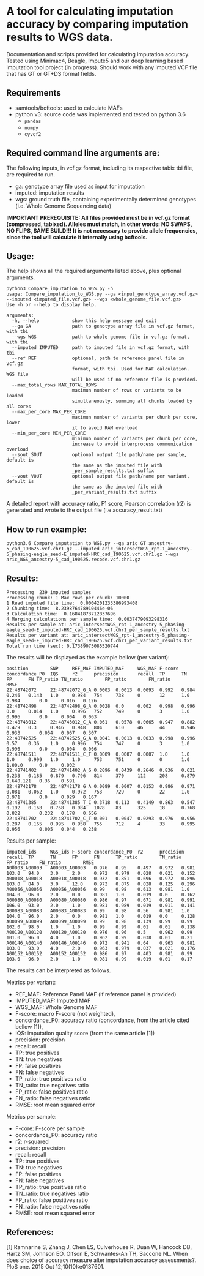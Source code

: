 # A tool for calculating imputation accuracy by comparing imputation results to WGS data.

Documentation and scripts provided for calculating imputation accuracy. Tested using Minimac4, Beagle, Impute5 and our deep learning based imputation tool project (in progress). Should work with any imputed VCF file that has GT or GT+DS format fields.

## Requirements

- samtools/bcftools: used to calculate MAFs
- python v3: source code was implemented and tested on python 3.6
  - `pandas`
  - `numpy`
  - `cyvcf2`

## Required command line arguments are:

The following inputs, in vcf.gz format, including its respective tabix tbi file, are required to run.

- ga: genotype array file used as input for imputation
- imputed: imputation results
- wgs: ground truth file, containing experimentally determined genotypes (i.e. Whole Genome Sequencing data)

**IMPORTANT PREREQUISITE: All files provided must be in vcf.gz format (compressed, tabixed). Alleles must match, in other words: NO SWAPS, NO FLIPS, SAME BUILD!!! It is not necessary to provide allele frequencies, since the tool will calculate it internally using bcftools.**

## Usage:

The help shows all the required arguments listed above, plus optional arguments.

```
python3 Compare_imputation_to_WGS.py -h
usage: Compare_imputation_to_WGS.py --ga <input_genotype_array.vcf.gz> --imputed <imputed_file.vcf.gz> --wgs <whole_genome_file.vcf.gz>
Use -h or --help to display help.

arguments:
  -h, --help            show this help message and exit
  --ga GA               path to genotype array file in vcf.gz format, with tbi
  --wgs WGS             path to whole genome file in vcf.gz format, with tbi
  --imputed IMPUTED     path to imputed file in vcf.gz format, with tbi
  --ref REF             optional, path to reference panel file in vcf.gz
                        format, with tbi. Used for MAF calculation. WGS file
                        will be used if no reference file is provided.
  --max_total_rows MAX_TOTAL_ROWS
                        maximun number of rows or variants to be loaded
                        simultaneously, summing all chunks loaded by all cores
  --max_per_core MAX_PER_CORE
                        maximun number of variants per chunk per core, lower
                        it to avoid RAM overload
  --min_per_core MIN_PER_CORE
                        minimun number of variants per chunk per core,
                        increase to avoid interprocess communication overload
  --sout SOUT           optional output file path/name per sample, default is
                        the same as the imputed file with
                        _per_sample_results.txt suffix
  --vout VOUT           optional output file path/name per variant, default is
                        the same as the imputed file with
                        _per_variant_results.txt suffix
```

A detailed report with accuracy ratio, F1 score, Pearson correlation (r2) is generated and wrote to the output file (i.e accuracy_result.txt)

## How to run example:
```
python3.6 Compare_imputation_to_WGS.py --ga aric_GT_ancestry-5_cad_190625.vcf.chr1.gz --imputed aric_intersectWGS_rpt-1_ancestry-5_phasing-eagle_seed-E_imputed-HRC_cad_190625.vcf.chr1.gz --wgs aric_WGS_ancestry-5_cad_190625.recode.vcf.chr1.gz
```

## Results:

```
Processing  239 imputed samples
Processing chunk: 1 Max rows per chunk: 10000
1 Read imputed file time:  0.0004201233386993408
2 Chunking time:  8.239876478910446e-06
3 Calculation time:  0.16841873712837696
4 Merging calculations per sample time:  0.0037479093298316
Results per sample at: aric_intersectWGS_rpt-1_ancestry-5_phasing-eagle_seed-E_imputed-HRC_cad_190625.vcf.chr1_per_sample_results.txt
Results per variant at: aric_intersectWGS_rpt-1_ancestry-5_phasing-eagle_seed-E_imputed-HRC_cad_190625.vcf.chr1_per_variant_results.txt
Total run time (sec): 0.17389075085520744

```

The results will be displayed as the example bellow (per variant):
```
position        SNP     REF_MAF IMPUTED_MAF     WGS_MAF F-score concordance_P0  IQS     r2      precision       recall  TP      TN      FP      FN TP_ratio TN_ratio        FP_ratio        FN_ratio        RMSE
22:48742072     22:48742072_G_A 0.0003  0.0013  0.0093  0.992   0.984   0.246   0.143   1.0     0.984   754     738     0       12      1.0     0.984       0.0     0.016   0.126
22:48742498     22:48742498_G_A 0.0028  0.0     0.002   0.998   0.996   0.0     0.014   1.0     0.996   752     749     0       3       1.0     0.996       0.0     0.004   0.063
22:48743012     22:48743012_C_A 0.061   0.0578  0.0665  0.947   0.882   0.479   0.3     0.946   0.948   804     610     46      44      0.946   0.933       0.054   0.067   0.307
22:48742525     22:48742525_G_A 0.0041  0.0013  0.0033  0.998   0.996   0.57    0.36    1.0     0.996   754     747     0       3       1.0     0.996       0.0     0.004   0.066
22:48741511     22:48741511_C_T 0.0009  0.0007  0.0007  1.0     1.0     1.0     0.999   1.0     1.0     753     751     0       0       1.0     1.00.0      0.0     0.002
22:48741402     22:48741402_A_G 0.2096  0.0439  0.2646  0.836   0.621   0.233   0.185   0.879   0.796   814     370     112     208     0.879   0.640.121   0.36    0.591
22:48742178     22:48742178_G_A 0.0089  0.0007  0.0153  0.986   0.971   0.081   0.062   1.0     0.972   753     729     0       22      1.0     0.971       0.0     0.029   0.167
22:48741385     22:48741385_T_C 0.3718  0.113   0.4149  0.863   0.547   0.192   0.168   0.768   0.984   1078    83      325     18      0.768   0.822       0.232   0.178   0.656
22:48741702     22:48741702_C_T 0.001   0.0047  0.0293  0.976   0.956   0.287   0.165   0.995   0.958   755     712     4       33      0.995   0.956       0.005   0.044   0.238
```

Results per sample:
```
imputed_ids     WGS_ids F-score concordance_P0  r2      precision       recall  TP      TN      FP      FN      TP_ratio        TN_ratio        FP_ratio    FN_ratio        RMSE
A00003_A00003   A00003_A00003   0.976   0.95    0.497   0.972   0.981   103.0   94.0    3.0     2.0     0.972   0.979   0.028   0.021   0.152
A00018_A00018   A00018_A00018   0.932   0.851   0.696   0.972   0.896   103.0   84.0    3.0     12.0    0.972   0.875   0.028   0.125   0.296
A00056_A00056   A00056_A00056   0.99    0.98    0.613   0.981   1.0     104.0   96.0    2.0     0.0     0.981   1.0     0.019   0.0     0.162
A00080_A00080   A00080_A00080   0.986   0.97    0.671   0.981   0.991   106.0   93.0    2.0     1.0     0.981   0.989   0.019   0.011   0.141
A00083_A00083   A00083_A00083   0.99    0.98    0.56    0.981   1.0     104.0   96.0    2.0     0.0     0.981   1.0     0.019   0.0     0.128
A00099_A00099   A00099_A00099   0.99    0.98    0.139   0.99    0.99    102.0   98.0    1.0     1.0     0.99    0.99    0.01    0.01    0.138
A00120_A00120   A00120_A00120   0.976   0.96    0.5     0.962   0.99    101.0   96.0    4.0     1.0     0.962   0.99    0.038   0.01    0.21
A00146_A00146   A00146_A00146   0.972   0.941   0.64    0.963   0.981   103.0   93.0    4.0     2.0     0.963   0.979   0.037   0.021   0.176
A00152_A00152   A00152_A00152   0.986   0.97    0.403   0.981   0.99    103.0   96.0    2.0     1.0     0.981   0.99    0.019   0.01    0.17
```

The results can be interpreted as follows.

Metrics per variant:
- REF_MAF: Reference Panel MAF (if reference panel is provided)
- IMPUTED_MAF: Imputed MAF
- WGS_MAF: Whole Genome MAF
- F-score: macro F-score (not weighted),
- concordance_P0: accuracy ratio (concordance, from the article cited bellow [1]),
- IQS: imputation quality score (from the same article [1])
- precision: precision
- recall: recall
- TP: true positives
- TN: true negatives
- FP: false positives
- FN: false negatives
- TP_ratio: true positives ratio
- TN_ratio: true negatives ratio
- FP_ratio: false positives ratio
- FN_ratio: false negatives ratio
- RMSE: root mean squared error

Metrics per sample:
- F-core: F-score per sample
- concordance_P0: accuracy ratio
- r2: r-squared
- precision: precision
- recall: recall
- TP: true positives
- TN: true negatives
- FP: false positives
- FN: false negatives
- TP_ratio: true positives ratio
- TN_ratio: true negatives ratio
- FP_ratio: false positives ratio
- FN_ratio: false negatives ratio
- RMSE: root mean squared error

## References:

[1] Ramnarine S, Zhang J, Chen LS, Culverhouse R, Duan W, Hancock DB, Hartz SM, Johnson EO, Olfson E, Schwantes-An TH, Saccone NL. When does choice of accuracy measure alter imputation accuracy assessments?. PloS one. 2015 Oct 12;10(10):e0137601.
